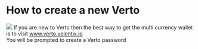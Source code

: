 # How to create a new Verto
![](https://github.com/Volentix/blog/raw/master/faq/create-password.png)
If you are new to Verto then the best way to get the multi currency wallet is to visit www.verto.volentix.io   
You will be prompted to create a Verto password   
